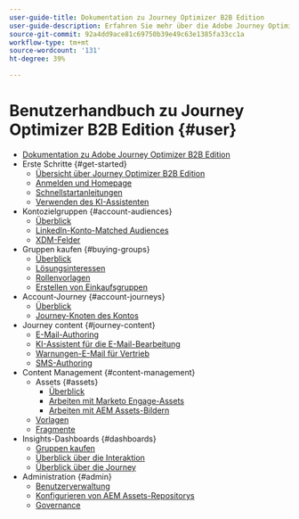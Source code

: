 ```yaml
---
user-guide-title: Dokumentation zu Journey Optimizer B2B Edition
user-guide-description: Erfahren Sie mehr über die Adobe Journey Optimizer B2B Edition und darüber, wie Sie sie verwenden können, um Konto- und Einkaufsgruppen-Journeys mithilfe integrierter generativer KI und branchenführender Automatisierung zu orchestrieren.
source-git-commit: 92a4dd9ace81c69750b39e49c63e1385fa33cc1a
workflow-type: tm+mt
source-wordcount: '131'
ht-degree: 39%

---
```



# Benutzerhandbuch zu Journey Optimizer B2B Edition {#user}

+ [Dokumentation zu Adobe Journey Optimizer B2B Edition](guide-overview.md)
+ Erste Schritte {#get-started}
   + [Übersicht über Journey Optimizer B2B Edition](about-journey-optimizer-b2b-edition.md)
   + [Anmelden und Homepage](home-page.md)
   + [Schnellstartanleitungen](./start/get-started.md)
   + [Verwenden des KI-Assistenten](./start/ai-assistant.md)
+ Kontozielgruppen {#account-audiences}
   + [Überblick](./audiences/account-audience-overview.md)
   + [LinkedIn-Konto-Matched Audiences](./data/linkedin-account-matched-audiences.md)
   + [XDM-Felder](./data/field-mapping.md)
+ Gruppen kaufen {#buying-groups}
   + [Überblick](./buying-groups/buying-groups-overview.md)
   + [Lösungsinteressen](./buying-groups/solution-interests.md)
   + [Rollenvorlagen](./buying-groups/buying-groups-role-templates.md)
   + [Erstellen von Einkaufsgruppen](./buying-groups/buying-groups-create.md)
+ Account-Journey {#account-journeys}
   + [Überblick](./journeys/journey-overview.md)
   + [Journey-Knoten des Kontos](./journeys/journey-nodes.md)
+ Journey content {#journey-content}
   + [E-Mail-Authoring](./content/email-authoring.md)
   + [KI-Assistent für die E-Mail-Bearbeitung](./content/ai-assistant-emails.md)
   + [Warnungen-E-Mail für Vertrieb](./content/sales-alert-email.md)
   + [SMS-Authoring](./content/sms-authoring.md)
+ Content Management {#content-management}
   + Assets {#assets}
      + [Überblick](./content/assets-overview.md)
      + [Arbeiten mit Marketo Engage-Assets](./content/marketo-engage-design-studio.md)
      + [Arbeiten mit AEM Assets-Bildern](./content/aem-assets.md)
   + [Vorlagen](./content/email-templates.md)
   + [Fragmente](./content/fragments.md)
+ Insights-Dashboards {#dashboards}
   + [Gruppen kaufen](./dashboards/buying-groups-dashboard.md)
   + [Überblick über die Interaktion](./dashboards/engagement-dashboard.md)
   + [Überblick über die Journey](./dashboards/journeys-dashboard.md)
+ Administration {#admin}
   + [Benutzerverwaltung](./admin/user-management.md)
   + [Konfigurieren von AEM Assets-Repositorys](./admin/configure-aem-repositories.md)
   + [Governance](./admin/governance.md)
